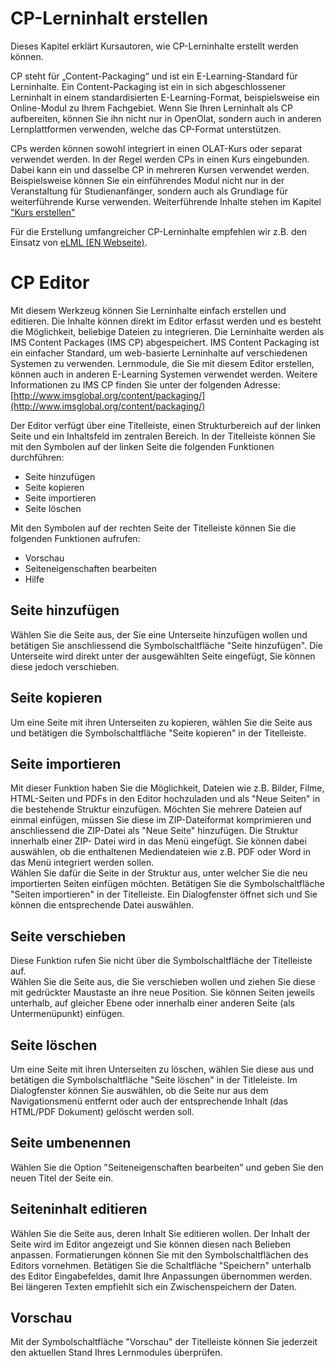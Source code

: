 # CP-Lerninhalt erstellen

Dieses Kapitel erklärt Kursautoren, wie CP-Lerninhalte erstellt werden können.

CP steht für „Content-Packaging“ und ist ein E-Learning-Standard für
Lerninhalte. Ein Content-Packaging ist ein in sich abgeschlossener Lerninhalt
in einem standardisierten E-Learning-Format, beispielsweise ein Online-Modul
zu Ihrem Fachgebiet. Wenn Sie Ihren Lerninhalt als CP aufbereiten, können Sie
ihn nicht nur in OpenOlat, sondern auch in anderen Lernplattformen verwenden,
welche das CP-Format unterstützen.

CPs werden können sowohl integriert in einen OLAT-Kurs oder separat verwendet
werden. In der Regel werden CPs in einen Kurs eingebunden. Dabei kann ein und
dasselbe CP in mehreren Kursen verwendet werden. Beispielsweise können Sie ein
einführendes Modul nicht nur in der Veranstaltung für Studienanfänger, sondern
auch als Grundlage für weiterführende Kurse verwenden. Weiterführende Inhalte stehen im Kapitel ["Kurs erstellen"](../learningresources/Creating_Course.de.md)

Für die Erstellung umfangreicher CP-Lerninhalte empfehlen wir z.B. den Einsatz
von [eLML (EN Webseite)](http://www.elml.org/website/en/html/index.html "eLML.org").

# CP Editor

Mit diesem Werkzeug können Sie Lerninhalte einfach erstellen und editieren.
Die Inhalte können direkt im Editor erfasst werden und es besteht die
Möglichkeit, beliebige Dateien zu integrieren. Die Lerninhalte werden als IMS
Content Packages (IMS CP) abgespeichert. IMS Content Packaging ist ein
einfacher Standard, um web-basierte Lerninhalte auf verschiedenen Systemen zu
verwenden. Lernmodule, die Sie mit diesem Editor erstellen, können auch in
anderen E-Learning Systemen verwendet werden. Weitere Informationen zu IMS CP
finden Sie unter der folgenden Adresse:
[http://www.imsglobal.org/content/packaging/](http://www.imsglobal.org/content/packaging/)

Der Editor verfügt über eine Titelleiste, einen Strukturbereich auf der linken
Seite und ein Inhaltsfeld im zentralen Bereich. In der Titelleiste können Sie
mit den Symbolen auf der linken Seite die folgenden Funktionen durchführen:

* Seite hinzufügen
* Seite kopieren
* Seite importieren
* Seite löschen

Mit den Symbolen auf der rechten Seite der Titelleiste können Sie die
folgenden Funktionen aufrufen:

* Vorschau
* Seiteneigenschaften bearbeiten
* Hilfe

## Seite hinzufügen

Wählen Sie die Seite aus, der Sie eine Unterseite hinzufügen wollen und
betätigen Sie anschliessend die Symbolschaltfläche "Seite hinzufügen". Die
Unterseite wird direkt unter der ausgewählten Seite eingefügt, Sie können
diese jedoch verschieben.

## Seite kopieren

Um eine Seite mit ihren Unterseiten zu kopieren, wählen Sie die Seite aus und
betätigen die Symbolschaltfläche "Seite kopieren" in der Titelleiste.

## Seite importieren

Mit dieser Funktion haben Sie die Möglichkeit, Dateien wie z.B. Bilder, Filme,
HTML-Seiten und PDFs in den Editor hochzuladen und als "Neue Seiten" in die
bestehende Struktur einzufügen. Möchten Sie mehrere Dateien auf einmal
einfügen, müssen Sie diese im ZIP-Dateiformat komprimieren und anschliessend
die ZIP-Datei als "Neue Seite" hinzufügen. Die Struktur innerhalb einer ZIP-
Datei wird in das Menü eingefügt. Sie können dabei auswählen, ob die
enthaltenen Mediendateien wie z.B. PDF oder Word in das Menü integriert werden
sollen.  
Wählen Sie dafür die Seite in der Struktur aus, unter welcher Sie die neu
importierten Seiten einfügen möchten. Betätigen Sie die Symbolschaltfläche
"Seiten importieren" in der Titelleiste. Ein Dialogfenster öffnet sich und Sie
können die entsprechende Datei auswählen.

## Seite verschieben

Diese Funktion rufen Sie nicht über die Symbolschaltfläche der Titelleiste
auf.  
Wählen Sie die Seite aus, die Sie verschieben wollen und ziehen Sie diese mit
gedrückter Maustaste an ihre neue Position. Sie können Seiten jeweils
unterhalb, auf gleicher Ebene oder innerhalb einer anderen Seite (als
Untermenüpunkt) einfügen.

## Seite löschen

Um eine Seite mit ihren Unterseiten zu löschen, wählen Sie diese aus und
betätigen die Symbolschaltfläche "Seite löschen" in der Titleleiste. Im
Dialogfenster können Sie auswählen, ob die Seite nur aus dem Navigationsmenü
entfernt oder auch der entsprechende Inhalt (das HTML/PDF Dokument) gelöscht
werden soll.

## Seite umbenennen

Wählen Sie die Option "Seiteneigenschaften bearbeiten" und geben Sie den neuen
Titel der Seite ein.

## Seiteninhalt editieren

Wählen Sie die Seite aus, deren Inhalt Sie editieren wollen. Der Inhalt der
Seite wird im Editor angezeigt und Sie können diesen nach Belieben anpassen.
Formatierungen können Sie mit den Symbolschaltflächen des Editors vornehmen.
Betätigen Sie die Schaltfläche "Speichern" unterhalb des Editor Eingabefeldes,
damit Ihre Anpassungen übernommen werden. Bei längeren Texten empfiehlt sich
ein Zwischenspeichern der Daten.

## Vorschau

Mit der Symbolschaltfläche "Vorschau" der Titelleiste können Sie jederzeit den
aktuellen Stand Ihres Lernmodules überprüfen.
